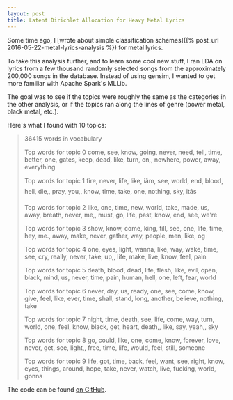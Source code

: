 ```yaml
---
layout: post
title: Latent Dirichlet Allocation for Heavy Metal Lyrics
---
```


Some time ago, I [wrote about simple classification schemes]({% post_url 2016-05-22-metal-lyrics-analysis %}) for metal lyrics.

To take this analysis further, and to learn some cool new stuff, I ran LDA on lyrics from a few thousand randomly selected songs from the approximately 200,000 songs in the database. Instead of using gensim, I wanted to get more familiar with Apache Spark's MLLib. 

The goal was to see if the topics were roughly the same as the categories in the other analysis, or if the topics ran along the lines of genre (power metal, black metal, etc.).

Here's what I found with 10 topics:

> 36415 words in vocabulary
>
> Top words for topic 0
> come, see, know, going, never, need, tell, time, better, one, gates, keep, dead, like, turn, on,, nowhere, power, away, everything
> 
> Top words for topic 1
> fire, never, life, like, iâm, see, world, end, blood, hell, die,, pray, you,, know, time, take, one, nothing, sky, itâs
> 
> Top words for topic 2
> like, one, time, new, world, take, made, us, away, breath, never, me,, must, go, life, past, know, end, see, we're
> 
> Top words for topic 3
> show, know, come, king, till, see, one, life, time, hey, me., away, make, never, gather, way, people, men, like, og
> 
> Top words for topic 4
> one, eyes, light, wanna, like, way, wake, time, see, cry, really, never, take, up,, life, make, live, know, feel, pain
> 
> Top words for topic 5
> death, blood, dead, life, flesh, like, evil, open, black, mind, us, never, time, pain, human, hell, one, left, fear, world
> 
> Top words for topic 6
> never, day, us, ready, one, see, come, know, give, feel, like, ever, time, shall, stand, long, another, believe, nothing, take
> 
> Top words for topic 7
> night, time, death, see, life, come, way, turn, world, one, feel, know, black, get, heart, death,, like, say, yeah,, sky
> 
> Top words for topic 8
> go, could, like, one, come, know, forever, love, never, get, see, light,, free, time, life, would, feel, still, someone
>
> Top words for topic 9
> life, got, time, back, feel, want, see, right, know, eyes, things, around, hope, take, never, watch, live, fucking, world, gonna

The code can be found [on GitHub](https://github.com/weinerjm/spark-lyrics).
